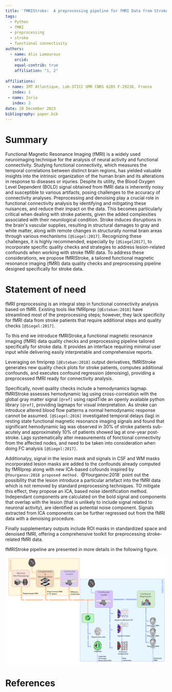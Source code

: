```yaml
---
title: 'fMRIStroke:  A preprocessing pipeline for fMRI Data from Stroke patients'
tags:
  - Python
  - fMRI
  - preprocessing
  - stroke
  - functional connectivity
authors:
  - name: Alix Lamouroux
    orcid: 
    equal-contrib: true
    affiliation: "1, 2" 

affiliations:
 - name: IMT Atlantique, Lab-STICC UMR CNRS 6285 F-29238, France
   index: 1
 - name: Inria
   index: 2
date: 20 December 2023
bibliography: paper.bib
---
```


# Summary

Functional Magnetic Resonance Imaging (fMRI) is a widely used neuroimaging technique for the analysis of neural activity and functional connectivity. Studying functional connectivity, which measures the temporal correlations between distinct brain regions, has yielded valuable insights into the intrinsic organization of the human brain and its alterations in response to diseases or injuries. 
Despite its utility, the Blood Oxygen Level Dependent (BOLD) signal obtained from fMRI data is inherently noisy and susceptible to various artifacts, posing challenges to the accuracy of connectivity analyses. Preprocessing and denoising play a crucial role in functional connectivity analysis by identifying and mitigating these nuisances, and reduce their impact on the data. This becomes particularly critical when dealing with stroke patients, given the added complexities associated with their neurological condition. Stroke induces disruptions in the brain's vascular supplies, resulting in structural damages to gray and white matter, along with remote changes in structurally normal brain areas through various mechanisms `[@Siegel:2017]`. Recognizing these challenges, it is highly recommended, especially by `[@Siegel2017]`, to incorporate specific quality checks and strategies to address lesion-related confounds when working with stroke fMRI data. To address these considerations, we propose fMRIStroke, a tailored functional magnetic resonance imaging (fMRI) data quality checks and preprocessing pipeline designed specifically for stroke data.

# Statement of need
fMRI preprocessing is an integral step in functional connectivity analysis based on fMRI. Existing tools like fMRIprep `[@Esteban:2018]` have streamlined most of the preprocessing steps; however, they lack specificity for fMRI data from stroke patients that require additional steps and quality checks `[@Siegel:2017]`.

To this end we introduce fMRIStroke,a functional magnetic resonance imaging (fMRI) data quality checks and preprocessing pipeline tailored specifically for stroke data. It provides an interface requiring minimal user input while delivering easily interpretable and comprehensive reports.

Leveraging on fmriprep `[@Esteban:2018]` output derivatives, fMRIStroke generates new quality check plots for stroke patients, computes additional confounds, and executes confound regression (denoising), providing a preprocessed fMRI ready for connectivity analysis.

Specifically, novel quality checks include a hemodynamics lagmap. fMRIStroke assesses hemodynamic lag using cross-correlation with the global gray matter signal `[@ref]` using rapidTide an openly available python library `[@ref]`, providing lagmaps for visual interpretation. As stroke can introduce altered blood flow patterns a normal hemodynamic response cannot be assumed. `[@Siegel:2016]` investigated temporal delays (lag) in resting state functional magnetic resonance imaging signals and found that significant hemodynamic lag was observed in 30% of stroke patients sub-acutely and approximately 10% of patients showed lag at one-year post-stroke. Lags systematically alter measurements of fonctional connectivity from the affected nodes, and need to be taken into consideration when doing FC analysis `[@Siegel:2017]`.

Additionalyy, signal in the lesion mask and signals in CSF and WM masks incorporated lesion masks are added to the confounds already computed by fMRIprep along with new ICA-based cofounds inspired by `@Yourganov:2018 proposed method. `@Yourganov:2018` point out the possibility that 
the lesion introduce a particular artefact into the fMRI data which is not removed by standard preprocessing techniques. TO mitigate this effect, they propose an ICA, based noise identification method. Independant components are calculated on the bold signal and components that overlap with the lesion (that is unlikely to include signal related to neuronal activity), are identified as potential noise component. Signals extracted from ICA components can be further regressed out from the fMRI data with a denoising procedure.

Finally supplementary outputs include ROI masks in standardized space and denoised fMRI, offering a comprehensive toolkit for preprocessing stroke-related fMRI data.

fMRIStroke pipeline are presented in more details in the following figure. 


![fMRIStroke pipeline.](https://github.com/alixlam/fmristroke/blob/main/docs/_static/fmristroke_pipeline.png)

# References

